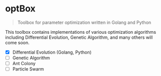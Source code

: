 # optBox
>Toolbox for parameter optimization written in Golang and Python

This toolbox contains implementations of various optimization algorithms including Differential Evolution, Genetic Algorithm, and many others will come soon.

- [x] Differential Evolution (Golang, Python)
- [ ] Genetic Algorithm
- [ ] Ant Colony
- [ ] Particle Swarm
